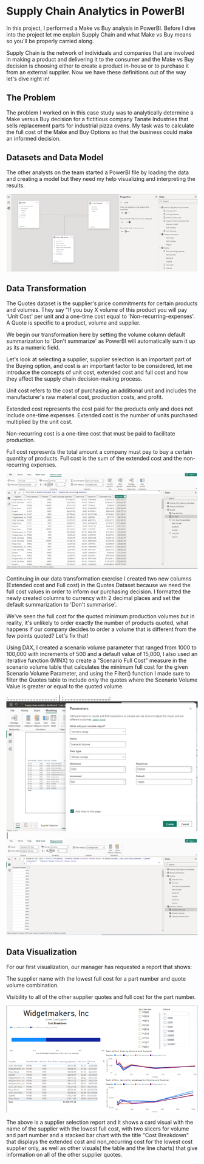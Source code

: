 # Supply Chain Analytics in PowerBI
In this project, I performed a Make vs Buy analysis in PowerBI. Before I dive into the project let me explain Supply Chain  and what Make vs Buy means so you'll be properly carried along.

Supply Chain is the network of individuals and companies that are involved in making a product and delivering it to the consumer and the Make vs Buy decision is choosing either to create a product in-house or to purchase it from an external supplier. Now we have these definitions out of the way let's dive right in!

## The Problem
The problem I worked on in this case study was to analytically determine a Make versus Buy decision for a fictitious company Tanate Industries that sells replacement parts for industrial pizza ovens. My task was to calculate the full cost of the Make and Buy Options so that the business could make an informed decision.

## Datasets and Data Model
The other analysts on the team started a PowerBI file by loading the data and creating a model but they need my help visualizing and interpreting the results.

![supply chain model](supplychain1.png)

## Data Transformation
The Quotes dataset is the supplier's price commitments for certain products and volumes. They say "If you buy X volume of this product you will pay 'Unit Cost' per unit and a one-time cost equal to 'Non-recurring-expenses'. A Quote is specific to a product, volume and supplier. 

We begin our transformation here by setting the volume column default summarization to 'Don't summarize' as PowerBI will automatically sum it up as its a numeric field.

Let's look at selecting a supplier, supplier selection is an important part of the Buying option, and cost is an important factor to be considered, let me introduce the concepts of unit cost, extended cost and full cost and how they affect the supply chain decision-making process.

Unit cost refers to the cost of purchasing an additional unit and includes the manufacturer's raw material cost, production costs, and profit.

Extended cost represents the cost paid for the products only and does not include one-time expenses. Extended cost is the number of units purchased multiplied by the unit cost.

Non-recurring cost is a one-time cost that must be paid to facilitate production.

Full cost represents the total amount a company must pay to buy a certain quantity of products. Full cost is the sum of the extended cost and the non-recurring expenses.

![adding new columns to the Quotes table](supplychain2.png)

Continuing in our data transformation exercise I created two new columns (Extended cost and Full cost) in the Quotes Dataset because we need the full cost values in order to inform our purchasing decision. I formatted the newly created columns to currency with 2 decimal places and set the default summarization to 'Don't summarise'.

We've seen the full cost for the quoted minimum production volumes but in reality, it's unlikely to order exactly the number of products quoted, what happens if our company decides to order a volume that is different from the few points quoted? Let's fix that!

Using DAX, I created a scenario volume parameter that ranged from 1000 to 100,000 with increments of 500 and a default value of 15,000, I also used an iterative function (MINX) to create a "Scenario Full Cost" measure in the scenario volume table that calculates the minimum full cost for the given Scenario Volume Parameter, and using the Filter() function I made sure to filter the Quotes table to include only the quotes where the Scenario Volume Value is greater or equal to the quoted volume.

:...............................: | :..............................:
![](supplychain4.png)               | ![](supplychain5.png)

## Data Visualization
For our first visualization, our manager has requested a report that shows: 

The supplier name with the lowest full cost for a part number and quote volume combination.

Visibility to all of the other supplier quotes and full cost for the part number. 

![](supplychain3.png)

The above is a supplier selection report and it shows a card visual with the name of the supplier with the lowest full cost, with two slicers for volume and part number and a stacked bar chart with the title "Cost Breakdown" that displays the extended cost and non_recurring cost for the lowest cost supplier only, as well as other visuals( the table and the line charts) that give information on all of the other supplier quotes.
